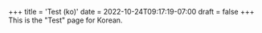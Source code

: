 +++
title = 'Test (ko)'
date = 2022-10-24T09:17:19-07:00
draft = false
+++
This is the "Test" page for Korean.
